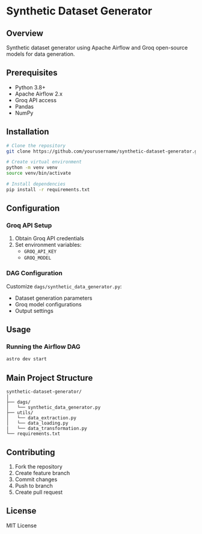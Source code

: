 # Synthetic Dataset Generator

## Overview
Synthetic dataset generator using Apache Airflow and Groq open-source models for data generation.

## Prerequisites
- Python 3.8+
- Apache Airflow 2.x
- Groq API access
- Pandas
- NumPy

## Installation

```bash
# Clone the repository
git clone https://github.com/yourusername/synthetic-dataset-generator.git

# Create virtual environment
python -m venv venv
source venv/bin/activate

# Install dependencies
pip install -r requirements.txt
```

## Configuration

### Groq API Setup
1. Obtain Groq API credentials
2. Set environment variables:
   - `GROQ_API_KEY`
   - `GROQ_MODEL`

### DAG Configuration
Customize `dags/synthetic_data_generator.py`:
- Dataset generation parameters
- Groq model configurations
- Output settings

## Usage

### Running the Airflow DAG
```bash
astro dev start
```

## Main Project Structure
```
synthetic-dataset-generator/
│
├── dags/
│   └── synthetic_data_generator.py
├── utils/
│   └── data_extraction.py
│   └── data_loading.py
|   └── data_transformation.py
└── requirements.txt
```

## Contributing
1. Fork the repository
2. Create feature branch
3. Commit changes
4. Push to branch
5. Create pull request

## License
MIT License
